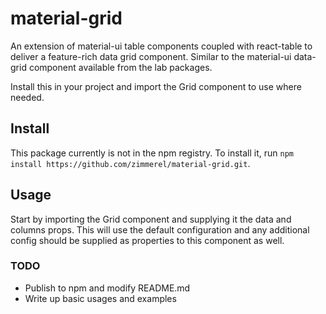 # material-grid

An extension of material-ui table components coupled with react-table to deliver a feature-rich data grid component.
Similar to the material-ui data-grid component available from the lab packages.

Install this in your project and import the Grid component to use where needed.

## Install

This package currently is not in the npm registry. To install it, run `npm install https://github.com/zimmerel/material-grid.git`.

## Usage

Start by importing the Grid component and supplying it the data and columns props.
This will use the default configuration and any additional config should be supplied as properties to this component as well.

### TODO

- Publish to npm and modify README.md
- Write up basic usages and examples
